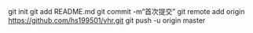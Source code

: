 git init 
git add README.md 
git commit -m“首次提交” 
git remote add origin https://github.com/hs199501/vhr.git
git push -u origin master
